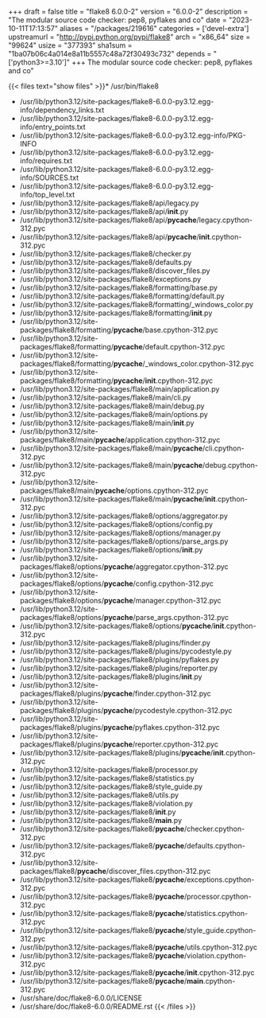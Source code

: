 +++
draft = false
title = "flake8 6.0.0-2"
version = "6.0.0-2"
description = "The modular source code checker: pep8, pyflakes and co"
date = "2023-10-11T17:13:57"
aliases = "/packages/219616"
categories = ['devel-extra']
upstreamurl = "http://pypi.python.org/pypi/flake8"
arch = "x86_64"
size = "99624"
usize = "377393"
sha1sum = "1ba07b06c4a014e8a11b5557c48a72f30493c732"
depends = "['python3>=3.10']"
+++
The modular source code checker: pep8, pyflakes and co"

{{< files text="show files" >}}* /usr/bin/flake8
* /usr/lib/python3.12/site-packages/flake8-6.0.0-py3.12.egg-info/dependency_links.txt
* /usr/lib/python3.12/site-packages/flake8-6.0.0-py3.12.egg-info/entry_points.txt
* /usr/lib/python3.12/site-packages/flake8-6.0.0-py3.12.egg-info/PKG-INFO
* /usr/lib/python3.12/site-packages/flake8-6.0.0-py3.12.egg-info/requires.txt
* /usr/lib/python3.12/site-packages/flake8-6.0.0-py3.12.egg-info/SOURCES.txt
* /usr/lib/python3.12/site-packages/flake8-6.0.0-py3.12.egg-info/top_level.txt
* /usr/lib/python3.12/site-packages/flake8/api/legacy.py
* /usr/lib/python3.12/site-packages/flake8/api/__init__.py
* /usr/lib/python3.12/site-packages/flake8/api/__pycache__/legacy.cpython-312.pyc
* /usr/lib/python3.12/site-packages/flake8/api/__pycache__/__init__.cpython-312.pyc
* /usr/lib/python3.12/site-packages/flake8/checker.py
* /usr/lib/python3.12/site-packages/flake8/defaults.py
* /usr/lib/python3.12/site-packages/flake8/discover_files.py
* /usr/lib/python3.12/site-packages/flake8/exceptions.py
* /usr/lib/python3.12/site-packages/flake8/formatting/base.py
* /usr/lib/python3.12/site-packages/flake8/formatting/default.py
* /usr/lib/python3.12/site-packages/flake8/formatting/_windows_color.py
* /usr/lib/python3.12/site-packages/flake8/formatting/__init__.py
* /usr/lib/python3.12/site-packages/flake8/formatting/__pycache__/base.cpython-312.pyc
* /usr/lib/python3.12/site-packages/flake8/formatting/__pycache__/default.cpython-312.pyc
* /usr/lib/python3.12/site-packages/flake8/formatting/__pycache__/_windows_color.cpython-312.pyc
* /usr/lib/python3.12/site-packages/flake8/formatting/__pycache__/__init__.cpython-312.pyc
* /usr/lib/python3.12/site-packages/flake8/main/application.py
* /usr/lib/python3.12/site-packages/flake8/main/cli.py
* /usr/lib/python3.12/site-packages/flake8/main/debug.py
* /usr/lib/python3.12/site-packages/flake8/main/options.py
* /usr/lib/python3.12/site-packages/flake8/main/__init__.py
* /usr/lib/python3.12/site-packages/flake8/main/__pycache__/application.cpython-312.pyc
* /usr/lib/python3.12/site-packages/flake8/main/__pycache__/cli.cpython-312.pyc
* /usr/lib/python3.12/site-packages/flake8/main/__pycache__/debug.cpython-312.pyc
* /usr/lib/python3.12/site-packages/flake8/main/__pycache__/options.cpython-312.pyc
* /usr/lib/python3.12/site-packages/flake8/main/__pycache__/__init__.cpython-312.pyc
* /usr/lib/python3.12/site-packages/flake8/options/aggregator.py
* /usr/lib/python3.12/site-packages/flake8/options/config.py
* /usr/lib/python3.12/site-packages/flake8/options/manager.py
* /usr/lib/python3.12/site-packages/flake8/options/parse_args.py
* /usr/lib/python3.12/site-packages/flake8/options/__init__.py
* /usr/lib/python3.12/site-packages/flake8/options/__pycache__/aggregator.cpython-312.pyc
* /usr/lib/python3.12/site-packages/flake8/options/__pycache__/config.cpython-312.pyc
* /usr/lib/python3.12/site-packages/flake8/options/__pycache__/manager.cpython-312.pyc
* /usr/lib/python3.12/site-packages/flake8/options/__pycache__/parse_args.cpython-312.pyc
* /usr/lib/python3.12/site-packages/flake8/options/__pycache__/__init__.cpython-312.pyc
* /usr/lib/python3.12/site-packages/flake8/plugins/finder.py
* /usr/lib/python3.12/site-packages/flake8/plugins/pycodestyle.py
* /usr/lib/python3.12/site-packages/flake8/plugins/pyflakes.py
* /usr/lib/python3.12/site-packages/flake8/plugins/reporter.py
* /usr/lib/python3.12/site-packages/flake8/plugins/__init__.py
* /usr/lib/python3.12/site-packages/flake8/plugins/__pycache__/finder.cpython-312.pyc
* /usr/lib/python3.12/site-packages/flake8/plugins/__pycache__/pycodestyle.cpython-312.pyc
* /usr/lib/python3.12/site-packages/flake8/plugins/__pycache__/pyflakes.cpython-312.pyc
* /usr/lib/python3.12/site-packages/flake8/plugins/__pycache__/reporter.cpython-312.pyc
* /usr/lib/python3.12/site-packages/flake8/plugins/__pycache__/__init__.cpython-312.pyc
* /usr/lib/python3.12/site-packages/flake8/processor.py
* /usr/lib/python3.12/site-packages/flake8/statistics.py
* /usr/lib/python3.12/site-packages/flake8/style_guide.py
* /usr/lib/python3.12/site-packages/flake8/utils.py
* /usr/lib/python3.12/site-packages/flake8/violation.py
* /usr/lib/python3.12/site-packages/flake8/__init__.py
* /usr/lib/python3.12/site-packages/flake8/__main__.py
* /usr/lib/python3.12/site-packages/flake8/__pycache__/checker.cpython-312.pyc
* /usr/lib/python3.12/site-packages/flake8/__pycache__/defaults.cpython-312.pyc
* /usr/lib/python3.12/site-packages/flake8/__pycache__/discover_files.cpython-312.pyc
* /usr/lib/python3.12/site-packages/flake8/__pycache__/exceptions.cpython-312.pyc
* /usr/lib/python3.12/site-packages/flake8/__pycache__/processor.cpython-312.pyc
* /usr/lib/python3.12/site-packages/flake8/__pycache__/statistics.cpython-312.pyc
* /usr/lib/python3.12/site-packages/flake8/__pycache__/style_guide.cpython-312.pyc
* /usr/lib/python3.12/site-packages/flake8/__pycache__/utils.cpython-312.pyc
* /usr/lib/python3.12/site-packages/flake8/__pycache__/violation.cpython-312.pyc
* /usr/lib/python3.12/site-packages/flake8/__pycache__/__init__.cpython-312.pyc
* /usr/lib/python3.12/site-packages/flake8/__pycache__/__main__.cpython-312.pyc
* /usr/share/doc/flake8-6.0.0/LICENSE
* /usr/share/doc/flake8-6.0.0/README.rst
{{< /files >}}